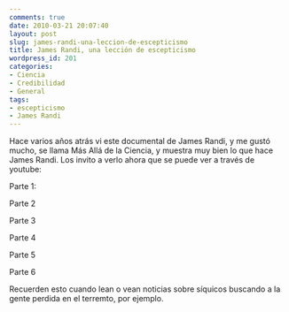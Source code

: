 ```yaml
---
comments: true
date: 2010-03-21 20:07:40
layout: post
slug: james-randi-una-leccion-de-escepticismo
title: James Randi, una lección de escepticismo
wordpress_id: 201
categories:
- Ciencia
- Credibilidad
- General
tags:
- escepticismo
- James Randi
---
```


Hace varios años atrás vi este documental de James Randi, y me gustó mucho, se llama Más Allá de la Ciencia, y muestra muy bien lo que hace James Randi. Los invito a verlo ahora que se puede ver a través de youtube:

  


  



Parte 1:  


Parte 2  


Parte 3  


Parte 4  


Parte 5  


Parte 6  


Recuerden esto cuando lean o vean noticias sobre síquicos buscando a la gente perdida en el terremto, por ejemplo.

